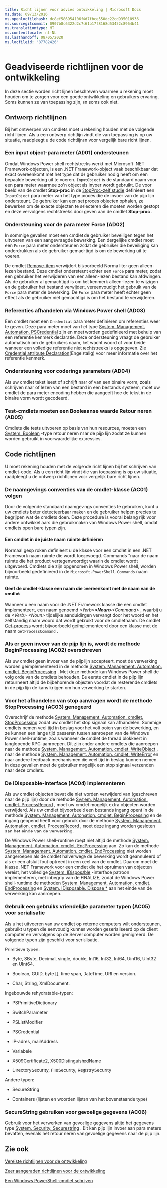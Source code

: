 ```yaml
---
title: Richt lijnen voor advies ontwikkeling | Microsoft Docs
ms.date: 09/13/2016
ms.openlocfilehash: dc8ef586954106f6d7fbce550dc22cd935018936
ms.sourcegitcommit: 0907b8c6322d2c7c61b17f8168d53452c8964b41
ms.translationtype: MT
ms.contentlocale: nl-NL
ms.lasthandoff: 08/05/2020
ms.locfileid: "87782426"
---
```

# <a name="advisory-development-guidelines"></a>Geadviseerde richtlijnen voor de ontwikkeling

In deze sectie worden richt lijnen beschreven waarmee u rekening moet houden om te zorgen voor een goede ontwikkeling en gebruikers ervaring. Soms kunnen ze van toepassing zijn, en soms ook niet.

## <a name="design-guidelines"></a>Ontwerp richtlijnen

Bij het ontwerpen van cmdlets moet u rekening houden met de volgende richt lijnen. Als u een ontwerp richtlijn vindt die van toepassing is op uw situatie, raadpleegt u de code richtlijnen voor vergelijk bare richt lijnen.

### <a name="support-an-inputobject-parameter-ad01"></a>Een input object-para meter (AD01) ondersteunen

Omdat Windows Power shell rechtstreeks werkt met Microsoft .NET Framework-objecten, is een .NET Framework-object vaak beschikbaar dat exact overeenkomt met het type dat de gebruiker nodig heeft om een bepaalde bewerking uit te voeren. `InputObject` is de standaard naam voor een para meter waarmee zo'n object als invoer wordt gebruikt. De voor beeld van de cmdlet **Stop-proc** in de [StopProc-zelf studie](./stopproc-tutorial.md) definieert een `InputObject` para meter van het type proces die de invoer van de pijp lijn ondersteunt. De gebruiker kan een set proces objecten ophalen, ze bewerken om de exacte objecten te selecteren die moeten worden gestopt en deze vervolgens rechtstreeks door geven aan de cmdlet **Stop-proc** .

### <a name="support-the-force-parameter-ad02"></a>Ondersteuning voor de para meter Force (AD02)

In sommige gevallen moet een cmdlet de gebruiker beveiligen tegen het uitvoeren van een aangevraagde bewerking. Een dergelijke cmdlet moet een `Force` para meter ondersteunen zodat de gebruiker die beveiliging kan onderdrukken als de gebruiker gemachtigd is om de bewerking uit te voeren.

De cmdlet [Remove-item](/powershell/module/microsoft.powershell.management/remove-item) verwijdert bijvoorbeeld Norma liter geen alleen-lezen bestand. Deze cmdlet ondersteunt echter een `Force` para meter, zodat een gebruiker het verwijderen van een alleen-lezen bestand kan afdwingen. Als de gebruiker al gemachtigd is om het kenmerk alleen-lezen te wijzigen en de gebruiker het bestand verwijdert, vereenvoudigt het gebruik van de `Force` para meter de bewerking. De `Force` para meter heeft echter geen effect als de gebruiker niet gemachtigd is om het bestand te verwijderen.

### <a name="handle-credentials-through-windows-powershell-ad03"></a>Referenties afhandelen via Windows Power shell (AD03)

Een cmdlet moet een `Credential` para meter definiëren om referenties weer te geven. Deze para meter moet van het type [System. Management. Automation. PSCredential](/dotnet/api/System.Management.Automation.PSCredential) zijn en moet worden gedefinieerd met behulp van een referentie kenmerk declaratie. Deze ondersteuning vraagt de gebruiker automatisch om de gebruikers naam, het wacht woord of voor beide wanneer een volledige referentie niet rechtstreeks is opgegeven. Zie [Credential attribute Declaration](./credential-attribute-declaration.md)(Engelstalig) voor meer informatie over het referentie kenmerk.

### <a name="support-encoding-parameters-ad04"></a>Ondersteuning voor coderings parameters (AD04)

Als uw cmdlet tekst leest of schrijft naar of van een binaire vorm, zoals schrijven naar of lezen van een bestand in een bestands systeem, moet uw cmdlet de para meter encoding hebben die aangeeft hoe de tekst in de binaire vorm wordt gecodeerd.

### <a name="test-cmdlets-should-return-a-boolean-ad05"></a>Test-cmdlets moeten een Booleaanse waarde Retour neren (AD05)

Cmdlets die tests uitvoeren op basis van hun resources, moeten een [System. Boolean](/dotnet/api/System.Boolean) -type retour neren naar de pijp lijn zodat ze kunnen worden gebruikt in voorwaardelijke expressies.

## <a name="code-guidelines"></a>Code richtlijnen

U moet rekening houden met de volgende richt lijnen bij het schrijven van cmdlet-code. Als u een richt lijn vindt die van toepassing is op uw situatie, raadpleegt u de ontwerp richtlijnen voor vergelijk bare richt lijnen.

### <a name="follow-cmdlet-class-naming-conventions-ac01"></a>De naamgevings conventies van de cmdlet-klasse (AC01) volgen

Door de volgende standaard naamgevings conventies te gebruiken, kunt u uw cmdlets beter detecteerbaar maken en de gebruiker helpen precies te begrijpen wat de cmdlets doen. Deze procedure is vooral belang rijk voor andere ontwikkel aars die gebruikmaken van Windows Power shell, omdat cmdlets open bare typen zijn.

#### <a name="define-a-cmdlet-in-the-correct-namespace"></a>Een cmdlet in de juiste naam ruimte definiëren

Normaal gesp roken definieert u de klasse voor een cmdlet in een .NET Framework naam ruimte die wordt toegevoegd. Commands "naar de naam ruimte die het product vertegenwoordigt waarin de cmdlet wordt uitgevoerd. Cmdlets die zijn opgenomen in Windows Power shell, worden bijvoorbeeld gedefinieerd in de `Microsoft.PowerShell.Commands` naam ruimte.

#### <a name="name-the-cmdlet-class-to-match-the-cmdlet-name"></a>Geef de cmdlet-klasse een naam die overeenkomt met de naam van de cmdlet

Wanneer u een naam voor de .NET Framework klasse die een cmdlet implementeert, een naam genoemd *\<Verb>**\<Noun>**\<Command>* , waarbij u de *\<Verb>* *\<Noun>* tijdelijke aanduidingen vervangt door het woord en het zelfstandig naam woord dat wordt gebruikt voor de cmdletnaam. De cmdlet [Get-process](/powershell/module/Microsoft.PowerShell.Management/Get-Process) wordt bijvoorbeeld geïmplementeerd door een klasse met de naam `GetProcessCommand` .

### <a name="if-no-pipeline-input-override-the-beginprocessing-method-ac02"></a>Als er geen invoer van de pijp lijn is, wordt de methode BeginProcessing (AC02) overschreven

Als uw cmdlet geen invoer van de pijp lijn accepteert, moet de verwerking worden geïmplementeerd in de methode [System. Management. Automation. cmdlet. BeginProcessing](/dotnet/api/System.Management.Automation.Cmdlet.BeginProcessing) . Met deze methode kan Windows Power shell de volg orde van de cmdlets behouden. De eerste cmdlet in de pijp lijn retourneert altijd de bijbehorende objecten voordat de resterende cmdlets in de pijp lijn de kans krijgen om hun verwerking te starten.

### <a name="to-handle-stop-requests-override-the-stopprocessing-method-ac03"></a>Voor het afhandelen van stop aanvragen wordt de methode StopProcessing (AC03) genegeerd

Overschrijf de methode [System. Management. Automation. cmdlet. StopProcessing](/dotnet/api/System.Management.Automation.Cmdlet.StopProcessing) zodat uw cmdlet het stop signaal kan afhandelen. Sommige cmdlets nemen veel tijd in beslag voor het volt ooien van de bewerking, en ze kunnen een lange tijd passeren tussen aanroepen van de Windows Power shell-runtime, zoals wanneer de cmdlet de thread blokkeert in langlopende RPC-aanroepen. Dit zijn onder andere cmdlets die aanroepen naar de methode [System. Management. Automation. cmdlet. WriteObject](/dotnet/api/System.Management.Automation.Cmdlet.WriteObject) , naar de methode [System. Management. Automation. cmdlet. WriteError](/dotnet/api/System.Management.Automation.Cmdlet.WriteError) en naar andere feedback mechanismen die veel tijd in beslag kunnen nemen. In deze gevallen moet de gebruiker mogelijk een stop signaal verzenden naar deze cmdlets.

### <a name="implement-the-idisposable-interface-ac04"></a>De IDisposable-interface (AC04) implementeren

Als uw cmdlet objecten bevat die niet worden verwijderd van (geschreven naar de pijp lijn) door de methode [System. Management. Automation. cmdlet. ProcessRecord](/dotnet/api/System.Management.Automation.Cmdlet.ProcessRecord) , moet uw cmdlet mogelijk extra objecten worden verwijderd. Als uw cmdlet bijvoorbeeld een bestands ingang opent in de methode [System. Management. Automation. cmdlet. BeginProcessing](/dotnet/api/System.Management.Automation.Cmdlet.BeginProcessing) en de ingang geopend heeft voor gebruik door de methode [System. Management. Automation. cmdlet. ProcessRecord](/dotnet/api/System.Management.Automation.Cmdlet.ProcessRecord) , moet deze ingang worden gesloten aan het einde van de verwerking.

De Windows Power shell-runtime roept niet altijd de methode  [System. Management. Automation. cmdlet. EndProcessing](/dotnet/api/System.Management.Automation.Cmdlet.EndProcessing) aan. Zo kan de methode [System. Management. Automation. cmdlet. EndProcessing](/dotnet/api/System.Management.Automation.Cmdlet.EndProcessing) niet worden aangeroepen als de cmdlet halverwege de bewerking wordt geannuleerd of als er een afsluit fout optreedt in een deel van de cmdlet. Daarom moet de klasse .NET Framework voor een cmdlet die het opruimen van objecten vereist, het volledige  [System. IDisposable](/dotnet/api/System.IDisposable) -interface patroon implementeren, met inbegrip van de FINALIZE, zodat de Windows Power shell-runtime de methoden [System. Management. Automation. cmdlet. EndProcessing](/dotnet/api/System.Management.Automation.Cmdlet.EndProcessing) en [System. IDisposable. Dispose *](/dotnet/api/System.IDisposable.Dispose) aan het einde van de verwerking kan aanroepen.

### <a name="use-serialization-friendly-parameter-types-ac05"></a>Gebruik een gebruiks vriendelijke parameter typen (AC05) voor serialisatie

Als u het uitvoeren van uw cmdlet op externe computers wilt ondersteunen, gebruikt u typen die eenvoudig kunnen worden geserialiseerd op de client computer en vervolgens op de Server computer worden gemigreerd. De volgende typen zijn geschikt voor serialisatie.

Primitieve typen:

- Byte, SByte, Decimal, single, double, Int16, Int32, Int64, Uint16, UInt32 en UInt64.

- Boolean, GUID, byte [], time span, DateTime, URI en version.

- Char, String, XmlDocument.

Ingebouwde rehydratable-typen:

- PSPrimitiveDictionary

- SwitchParameter

- PSListModifier

- PSCredential

- IP-adres, mailAddress

- Variabele

- X509Certificate2, X500DistinguishedName

- DirectorySecurity, FileSecurity, RegistrySecurity

Andere typen:

- SecureString

- Containers (lijsten en woorden lijsten van het bovenstaande type)

### <a name="use-securestring-for-sensitive-data-ac06"></a>SecureString gebruiken voor gevoelige gegevens (AC06)

Gebruik voor het verwerken van gevoelige gegevens altijd het gegevens type [System. Security. Securestring](/dotnet/api/System.Security.SecureString) . Dit kan pijp lijn invoer aan para meters bevatten, evenals het retour neren van gevoelige gegevens naar de pijp lijn.

## <a name="see-also"></a>Zie ook

[Vereiste richtlijnen voor de ontwikkeling](./required-development-guidelines.md)

[Zeer aangeraden richtlijnen voor de ontwikkeling](./strongly-encouraged-development-guidelines.md)

[Een Windows PowerShell-cmdlet schrijven](./writing-a-windows-powershell-cmdlet.md)
